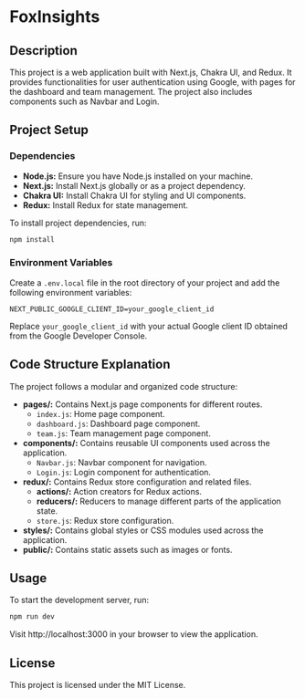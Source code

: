 # FoxInsights

## Description

This project is a web application built with Next.js, Chakra UI, and Redux. It provides functionalities for user authentication using Google, with pages for the dashboard and team management. The project also includes components such as Navbar and Login.

## Project Setup

### Dependencies

- **Node.js:** Ensure you have Node.js installed on your machine.
- **Next.js:** Install Next.js globally or as a project dependency.
- **Chakra UI:** Install Chakra UI for styling and UI components.
- **Redux:** Install Redux for state management.

To install project dependencies, run:

```bash
npm install
```

### Environment Variables

Create a `.env.local` file in the root directory of your project and add the following environment variables:

```env
NEXT_PUBLIC_GOOGLE_CLIENT_ID=your_google_client_id
```

Replace `your_google_client_id` with your actual Google client ID obtained from the Google Developer Console.

## Code Structure Explanation

The project follows a modular and organized code structure:

- **pages/:** Contains Next.js page components for different routes.
  - `index.js`: Home page component.
  - `dashboard.js`: Dashboard page component.
  - `team.js`: Team management page component.
- **components/:** Contains reusable UI components used across the application.
  - `Navbar.js`: Navbar component for navigation.
  - `Login.js`: Login component for authentication.
- **redux/:** Contains Redux store configuration and related files.
  - **actions/:** Action creators for Redux actions.
  - **reducers/:** Reducers to manage different parts of the application state.
  - `store.js`: Redux store configuration.
- **styles/:** Contains global styles or CSS modules used across the application.
- **public/:** Contains static assets such as images or fonts.

## Usage

To start the development server, run:

```bash
npm run dev
```

Visit http://localhost:3000 in your browser to view the application.

## License

This project is licensed under the MIT License.
